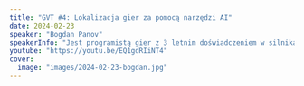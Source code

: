 ```yaml
---
title: "GVT #4: Lokalizacja gier za pomocą narzędzi AI"
date: 2024-02-23
speaker: "Bogdan Panov"
speakerInfo: "Jest programistą gier z 3 letnim doświadczeniem w silnikach Unity i Unreal Engine. Indie deweloper o nazwie “Schizo Cat” z listą opublikowanych gier na Steam i Google Play."
youtube: "https://youtu.be/EQ1gdRIiNT4"
cover:
  image: "images/2024-02-23-bogdan.jpg"
---
```

